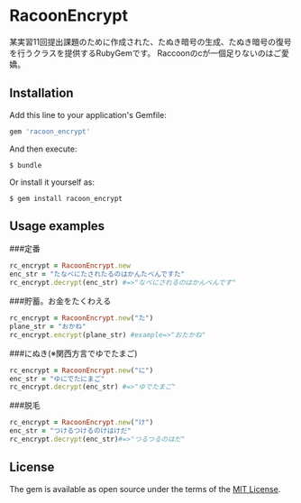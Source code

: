 # RacoonEncrypt

某実習11回提出課題のために作成された、たぬき暗号の生成、たぬき暗号の復号を行うクラスを提供するRubyGemです。
Raccoonのcが一個足りないのはご愛嬌。

## Installation

Add this line to your application's Gemfile:

```ruby
gem 'racoon_encrypt'
```

And then execute:

    $ bundle

Or install it yourself as:

    $ gem install racoon_encrypt

## Usage examples

###定番
```ruby
rc_encrypt = RacoonEncrypt.new
enc_str = "たなべにたされたるのはかんたべんですた"
rc_encrypt.decrypt(enc_str) #=>"なべにされるのはかんべんです"
```
###貯蓄。お金をたくわえる
```ruby
rc_encrypt = RacoonEncrypt.new("た")
plane_str = "おかね"
rc_encrypt.encrypt(plane_str) #example=>"おたかね"
```

###にぬき(※関西方言でゆでたまご)
```ruby
rc_encrypt = RacoonEncrypt.new("に")
enc_str = "ゆにでたにまご"
rc_encrypt.decrypt(enc_str) #=>"ゆでたまご"
```

###脱毛
```ruby
rc_encrypt = RacoonEncrypt.new("け")
enc_str = "つけるつけるのけはけだ"
rc_encrypt.decrypt(enc_str)#=>"つるつるのはだ"
```

## License

The gem is available as open source under the terms of the [MIT License](http://opensource.org/licenses/MIT).
